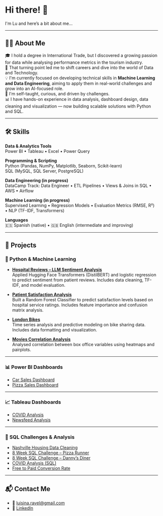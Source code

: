 <h1 align="left">Hi there! 👋</h1>

<p align="left">I'm Lu and here’s a bit about me…</p>

---

## 👩‍💻 About Me

🎓 I hold a degree in International Trade, but I discovered a growing passion for data while analysing performance metrics in the tourism industry.  
🚀 That turning point led me to shift careers and dive into the world of Data and Technology.  
💡 I'm currently focused on developing technical skills in **Machine Learning and Data Engineering**, aiming to apply them in real-world challenges and grow into an AI-focused role.  
🧠 I'm self-taught, curious, and driven by challenges.  
📊 I have hands-on experience in data analysis, dashboard design, data cleaning and visualization — now building scalable solutions with Python and SQL.

---

## 🛠️ Skills

**Data & Analytics Tools**  
Power BI • Tableau • Excel • Power Query  

**Programming & Scripting**  
Python (Pandas, NumPy, Matplotlib, Seaborn, Scikit-learn)  
SQL (MySQL, SQL Server, PostgreSQL)  

**Data Engineering (in progress)**  
DataCamp Track: Data Engineer • ETL Pipelines • Views & Joins in SQL • AWS • Airflow  

**Machine Learning (in progress)**  
Supervised Learning • Regression Models • Evaluation Metrics (RMSE, R²) • NLP (TF-IDF, Transformers)

**Languages**  
🇪🇸 Spanish (native) • 🇬🇧 English (intermediate and improving)

---

## 📁 Projects

### 🐍 Python & Machine Learning

- [**Hospital Reviews – LLM Sentiment Analysis**](https://github.com/lravelb/hospital-reviews)  
  Applied Hugging Face Transformers (DistilBERT) and logistic regression to predict sentiment from patient reviews. Includes data cleaning, TF-IDF, and model evaluation.

- [**Patient Satisfaction Analysis**](https://github.com/lravelb/patient-satisfaction-analysis)  
  Built a Random Forest Classifier to predict satisfaction levels based on hospital service ratings. Includes feature importance and confusion matrix analysis.

- [**London Bikes**](https://github.com/lravelb/London-Bikes)  
  Time series analysis and predictive modeling on bike sharing data. Includes data formatting and visualization.

- [**Movies Correlation Analysis**](https://github.com/lravelb/Movies)  
  Analysed correlation between box office variables using heatmaps and pairplots.

---

### 📊 Power BI Dashboards

- [Car Sales Dashboard](https://app.powerbi.com/view?r=eyJrIjoiYzQ2MDQwZjEtMmM4MC00ZDE5LWJkMmItNTRhY2I1MDkwNjVjIiwidCI6ImRmODY3OWNkLWE4MGUtNDVkOC05OWFjLWM4M2VkN2ZmOTVhMCJ9)  
- [Pizza Sales Dashboard](https://app.powerbi.com/view?r=eyJrIjoiMjM1NWIyY2QtNDNjMi00ODY5LTkwNDctMDUyOWI4MzA3ZDlmIiwidCI6ImRmODY3OWNkLWE4MGUtNDVkOC05OWFjLWM4M2VkN2ZmOTVhMCJ9)

---

### 📈 Tableau Dashboards

- [COVID Analysis](https://public.tableau.com/app/profile/luisina.ravel/viz/Covid_17137345807210/Dashboard1)  
- [Newsfeed Analysis](https://public.tableau.com/app/profile/luisina.ravel/viz/newsfeed_analysis_17001561759600/Dashboard1)

---

### 🧮 SQL Challenges & Analysis

- [Nashville Housing Data Cleaning](https://github.com/lravelb/Data-Cleaning-SQL---Nashville-Housing)  
- [8 Week SQL Challenge – Pizza Runner](https://github.com/lravelb/8-Week-SQL-Challenge-Pizza-Runner)  
- [8 Week SQL Challenge – Danny’s Diner](https://github.com/lravelb/8-Week-SQL-Challenge-Danny-s-Diner)  
- [COVID Analysis (SQL)](https://github.com/lravelb/Covid)  
- [Free to Paid Conversion Rate](https://github.com/lravelb/Free-to-Paid-Conversion-Rate/tree/main)

---

## 📬 Contact Me

- 📧 luisina.ravel@gmail.com  
- 💼 [LinkedIn](https://www.linkedin.com/in/luisina-ravel-92631a73/)  
